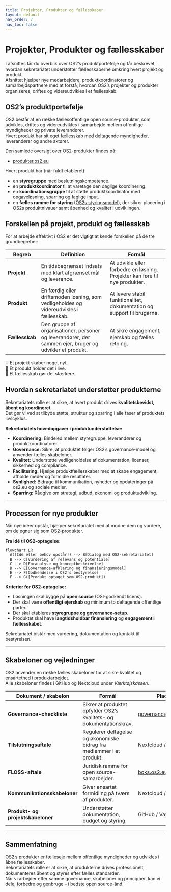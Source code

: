 ```yaml
---
title: Projekter, Produkter og fællesskaber
layout: default
nav_order: 7
has_toc: false
---
```


# Projekter, Produkter og fællesskaber
I afsnittes får du overblik over OS2’s produktportefølje og får beskrevet, hvordan sekretariatet understøtter fællesskaberne omkring hvert projekt og produkt.  
Afsnittet hjælper nye medarbejdere, produktkoordinatorer og samarbejdspartnere med at forstå, hvordan OS2’s projekter og produkter organiseres, driftes og videreudvikles i et fællesskab.


## OS2’s produktportefølje
OS2 består af en række fællesoffentlige open source-produkter, som udvikles, driftes og videreudvikles i samarbejde mellem offentlige myndigheder og private leverandører.  
Hvert produkt har sit eget fællesskab med deltagende myndigheder, leverandører og andre aktører.

Den samlede oversigt over OS2-produkter findes på:  
- [produkter.os2.eu](https://produkter.os2.eu)

Hvert produkt har (når fuldt etableret):
- en **styregruppe** med beslutningskompetence.  
- en **produktkoordinator** til at varetage den daglige koordinering.  
- en **koordinationsgruppe** til at støtte produktkoordinator med opgaveløsning, sparring og faglige input.  
- en **fælles ramme for styring** ([OS2s styringsmodel](https://governance.os2.eu)), der sikrer placering i OS2s produktnivauer samt åbenhed og kvalitet i udviklingen.


## Forskellen på projekt, produkt og fællesskab
For at arbejde effektivt i OS2 er det vigtigt at kende forskellen på de tre grundbegreber:

| Begreb | Definition | Formål |
|---------|-------------|--------|
| **Projekt** | En tidsbegrænset indsats med klart afgrænset mål og leverance. | At udvikle eller forbedre en løsning. Projekter kan føre til nye produkter. |
| **Produkt** | En færdig eller driftsmoden løsning, som vedligeholdes og videreudvikles i fællesskab. | At levere stabil funktionalitet, dokumentation og support til brugerne. |
| **Fællesskab** | Den gruppe af organisationer, personer og leverandører, der sammen ejer, bruger og udvikler et produkt. | At sikre engagement, ejerskab og fælles retning. |

💡 Et projekt skaber noget nyt.  
🔧 Et produkt holder det i live.  
🤝 Et fællesskab gør det stærkere.  


## Hvordan sekretariatet understøtter produkterne
Sekretariatets rolle er at sikre, at hvert produkt drives **kvalitetsbevidst, åbent og koordineret**.  
Det gør vi ved at tilbyde støtte, struktur og sparring i alle faser af produktets livscyklus.

**Sekretariatets hovedopgaver i produktunderstøttelse:**
- **Koordinering:** Bindeled mellem styregruppe, leverandører og produktkoordinatorer.  
- **Governance:** Sikre, at produktet følger OS2’s governance-model og anvender fælles skabeloner.  
- **Kvalitet:** Understøtte vedligeholdelse af dokumentation, licenser, sikkerhed og compliance.  
- **Facilitering:** Hjælpe produktfællesskaber med at skabe engagement, afholde møder og formidle resultater.  
- **Synlighed:** Bidrage til kommunikation, nyheder og opdateringer på os2.eu og sociale medier.  
- **Sparring:** Rådgive om strategi, udbud, økonomi og produktudvikling.

---

## Processen for nye produkter
Når nye idéer opstår, hjælper sekretariatet med at modne dem og vurdere, om de egner sig som OS2-produkter.

**Fra idé til OS2-optagelse:**

```mermaid
flowchart LR
  A([Idé eller behov opstår]) --> B[Dialog med OS2-sekretariatet]
  B --> C[Vurdering af relevans og potentiale]
  C --> D[Foranalyse og konceptbeskrivelse]
  D --> E[Governance-afklaring og finansieringsmodel]
  E --> F[Godkendelse i OS2’s bestyrelse]
  F --> G([Produkt optaget som OS2-produkt])
```

**Kriterier for OS2-optagelse:**
- Løsningen skal bygge på **open source** (OSI-godkendt licens).  
- Der skal være **offentligt ejerskab** og minimum to deltagende offentlige parter.  
- Der skal etableres **styregruppe og governance-setup**.  
- Produktet skal have **langtidsholdbar finansiering** og **engagement i fællesskabet**.

Sekretariatet bistår med vurdering, dokumentation og kontakt til bestyrelsen.

---

## Skabeloner og vejledninger
OS2 anvender en række fælles skabeloner for at sikre kvalitet og ensartethed i produktarbejdet.  
Alle skabeloner findes i GitHub og Nextcloud under *Værktøjskassen*.

| Dokument / skabelon | Formål | Placering |
|----------------------|---------|-----------|
| **Governance-checkliste** | Sikrer at produktet opfylder OS2’s kvalitets- og dokumentationskrav. | [governance_template.md](../governance_template.md) |
| **Tilslutningsaftale** | Regulerer deltagelse og økonomiske bidrag fra medlemmer i et produkt. | Nextcloud / Skabeloner |
| **FLOSS-aftale** | Juridisk ramme for open source-samarbejder. | [boks.os2.eu](https://boks.os2.eu) |
| **Kommunikationsskabeloner** | Giver ensartet formidling på tværs af produkter. | Nextcloud / Skabeloner |
| **Produkt- og projektskabeloner** | Understøtter dokumentation, budget og styring. | GitHub / Værktøjskasse |

---

## Sammenfatning
OS2’s produkter er fælleseje mellem offentlige myndigheder og udvikles i åbne fællesskaber.  
Sekretariatets rolle er at sikre, at produkterne drives professionelt, dokumenteres åbent og styres efter fælles standarder.  
Når vi arbejder efter samme governance, skabeloner og principper, kan vi dele, forbedre og genbruge – i bedste open source-ånd.
